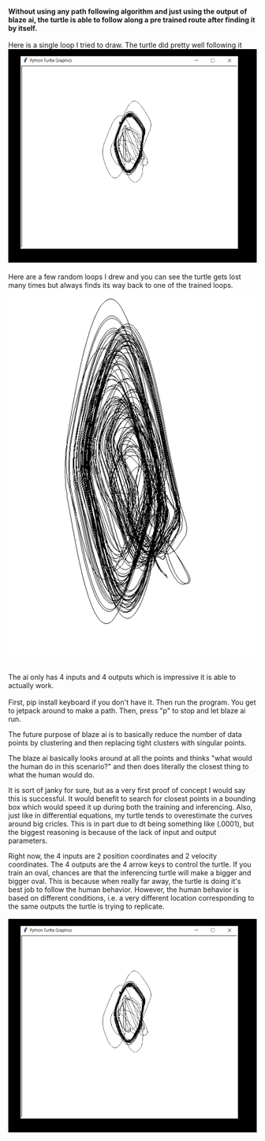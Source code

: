 **Without using any path following algorithm and just using the output of blaze ai, the turtle is able to follow along a pre trained route after finding it by itself.**
<br />
<br />
Here is a single  loop I tried to draw. The turtle did pretty well following it
![cream](https://github.com/BryceP-44/cream/blob/main/cream2.png)
<br />
<br />
Here are a few random loops I drew and you can see the turtle gets lost many times but always finds its way back to one of the trained loops.
![cream](https://github.com/BryceP-44/cream/blob/main/cream4.png)

<br />
The ai only has 4 inputs and 4 outputs which is impressive it is able to actually work. 
<br /><br />
First, pip install keyboard if you don't have it. Then run the program. You get to jetpack around to make a path. Then, press "p" to stop and let blaze ai run. 

The future purpose of blaze ai is to basically reduce the number of data points by clustering and then replacing tight clusters with singular points. 

The blaze ai basically looks around at all the points and thinks "what would the human do in this scenario?" and then does literally the closest thing to
what the human would do. 

It is sort of janky for sure, but as a very first proof of concept I would say this is successful. It would benefit to search for closest points in a
bounding box which would speed it up during  both the training and inferencing. Also, just like in differential equations, my turtle tends to overestimate
the curves around big cricles. 
This is in part due to dt being something like (.0001), but the biggest reasoning is because of the lack of input and output parameters.

Right now, the 4 inputs are 2 position coordinates and 2 velocity coordinates. The 4 outputs are the 4 arrow keys to control the turtle. If you train an oval,
chances are that the inferencing turtle will make a bigger and bigger oval. This is because when really far away, the turtle is doing it's best job to follow the human behavior. However, the human behavior is based on different conditions, i.e. a very different location corresponding to the same outputs the turtle is trying to replicate.
<br />
<br />
![cream](https://github.com/BryceP-44/cream/blob/main/cream2.png)
